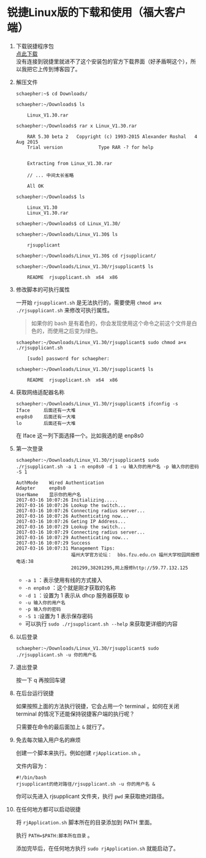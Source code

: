 # 锐捷Linux版的下载和使用（福大客户端）


1. 下载锐捷程序包  
    [点此下载](http://files.cnblogs.com/files/schaepher/Linux_V1.30.rar)  
    没有连接到锐捷里就进不了这个安装包的官方下载界面（好矛盾啊这个），所以我把它上传到博客园了。

2. 解压文件

    ```Shell
    schaepher:~$ cd Downloads/

    schaepher:~/Downloads$ ls

        Linux_V1.30.rar

    schaepher:~/Downloads$ rar x Linux_V1.30.rar

        RAR 5.30 beta 2   Copyright (c) 1993-2015 Alexander Roshal   4 Aug 2015
        Trial version             Type RAR -? for help


        Extracting from Linux_V1.30.rar

        // ... 中间太长省略

        All OK

    schaepher:~/Downloads$ ls

        Linux_V1.30
        Linux_V1.30.rar

    schaepher:~/Downloads$ cd Linux_V1.30/

    schaepher:~/Downloads/Linux_V1.30$ ls
        
        rjsupplicant

    schaepher:~/Downloads/Linux_V1.30$ cd rjsupplicant/

    schaepher:~/Downloads/Linux_V1.30/rjsupplicant$ ls

        README  rjsupplicant.sh  x64  x86
    ```

3. 修改脚本的可执行属性

    一开始 `rjsupplicant.sh` 是无法执行的，需要使用 `chmod a+x ./rjsupplicant.sh` 来修改可执行属性。  
    > 如果你的 bash 是有着色的，你会发现使用这个命令之前这个文件是白色的，而使用之后变为绿色。

    ```Shell
    schaepher:~/Downloads/Linux_V1.30/rjsupplicant$ sudo chmod a+x ./rjsupplicant.sh 

        [sudo] password for schaepher: 

    schaepher:~/Downloads/Linux_V1.30/rjsupplicant$ ls

        README  rjsupplicant.sh  x64  x86
    ```

4. 获取网络适配器名称

    ```Shell
    schaepher:~/Downloads/Linux_V1.30/rjsupplicant$ ifconfig -s
    Iface     后面还有一大堆
    enp8s0    后面还有一大堆
    lo        后面还有一大堆
    ```

    在 Iface 这一列下面选择一个。比如我选的是 enp8s0

4. 第一次登录

    ```Shell
    schaepher:~/Downloads/Linux_V1.30/rjsupplicant$ sudo ./rjsupplicant.sh -a 1 -n enp8s0 -d 1 -u 输入你的用户名 -p 输入你的密码 -S 1

    AuthMode    Wired Authentication
    Adapter     enp8s0
    UserName    显示你的用户名
    2017-03-16 10:07:26 Initializing.....
    2017-03-16 10:07:26 Lookup the switch...
    2017-03-16 10:07:26 Connecting radius server...
    2017-03-16 10:07:26 Authenticating now...
    2017-03-16 10:07:26 Geting IP Address...
    2017-03-16 10:07:29 Lookup the switch...
    2017-03-16 10:07:29 Connecting radius server...
    2017-03-16 10:07:29 Authenticating now...
    2017-03-16 10:07:29 Success
    2017-03-16 10:07:31 Management Tips:
                        福州大学官方论坛：  bbs.fzu.edu.cn 福州大学校园网报修电话:38
                        201299,38201295,网上报修http://59.77.132.125

    ```

    - `-a 1` ：表示使用有线的方式接入
    - `-n enp8s0` ：这个就是刚才获取的名称
    - `-d 1` ：设置为 1 表示从 dhcp 服务器获取 ip
    - `-u 输入你的用户名` 
    - `-p 输入你的密码`
    - `-S 1` :设置为 1 表示保存密码
    - 可以执行 `sudo ./rjsupplicant.sh --help` 来获取更详细的内容

1. 以后登录

    ```Shells
    schaepher:~/Downloads/Linux_V1.30/rjsupplicant$ sudo ./rjsupplicant.sh -u 你的用户名
    ```

1. 退出登录

    按一下 q 再按回车键

1. 在后台运行锐捷  

    如果按照上面的方法执行锐捷，它会占用一个 terminal 。如何在关闭 terminal 的情况下还能保持锐捷客户端的执行呢？  
    
    只需要在命令的最后面加上 `&` 就行了。

1. 免去每次输入用户名的麻烦

    创建一个脚本来执行。例如创建 `rjApplication.sh` 。  
    
    文件内容为：  
    ```Shells
    #!/bin/bash
    rjsupplicant的绝对路径/rjsupplicant.sh -u 你的用户名 & 
    ```

    你可以先进入 rjsupplicant 文件夹，执行 `pwd` 来获取绝对路径。

1. 在任何地方都可以启动锐捷  

    将 `rjApplication.sh` 脚本所在的目录添加到 PATH 里面。

    执行 `PATH=$PATH:脚本所在目录` 。

    添加完毕后，在任何地方执行 `sudo rjApplication.sh` 就能启动了。



